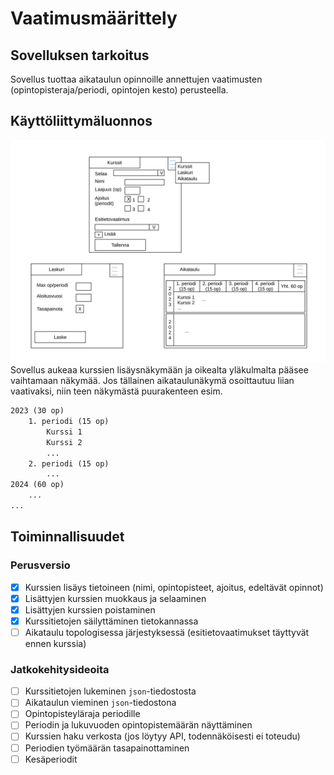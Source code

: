 # Vaatimusmäärittely

## Sovelluksen tarkoitus

Sovellus tuottaa aikataulun opinnoille annettujen vaatimusten (opintopisteraja/periodi, opintojen kesto) perusteella.

## Käyttöliittymäluonnos

![Sovelluksen käyttöliittymäluonnos](kuvat/kayttoliittymahahmotelma.svg)
Sovellus aukeaa kurssien lisäysnäkymään ja oikealta yläkulmalta pääsee vaihtamaan näkymää.
Jos tällainen aikataulunäkymä osoittautuu liian vaativaksi, niin teen näkymästä puurakenteen esim.

```txt
2023 (30 op)
    1. periodi (15 op)
        Kurssi 1
        Kurssi 2
        ...
    2. periodi (15 op)
        ...
2024 (60 op)
    ...
...
```

## Toiminnallisuudet

### Perusversio

- [x] Kurssien lisäys tietoineen (nimi, opintopisteet, ajoitus, edeltävät opinnot)
- [x] Lisättyjen kurssien muokkaus ja selaaminen
- [x] Lisättyjen kurssien poistaminen
- [x] Kurssitietojen säilyttäminen tietokannassa
- [ ] Aikataulu topologisessa järjestyksessä (esitietovaatimukset täyttyvät ennen kurssia)

### Jatkokehitysideoita

- [ ] Kurssitietojen lukeminen `json`-tiedostosta
- [ ] Aikataulun vieminen `json`-tiedostona
- [ ] Opintopisteyläraja periodille
- [ ] Periodin ja lukuvuoden opintopistemäärän näyttäminen
- [ ] Kurssien haku verkosta (jos löytyy API, todennäköisesti ei toteudu)
- [ ] Periodien työmäärän tasapainottaminen
- [ ] Kesäperiodit
